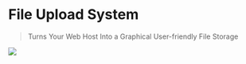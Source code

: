 # File Upload System
> Turns Your Web Host Into a Graphical User-friendly File Storage

![](https://cloud.githubusercontent.com/assets/24397291/21080824/f6975442-bfb0-11e6-8a4a-e5f02d66afda.png)
